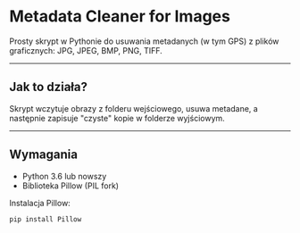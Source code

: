 # Metadata Cleaner for Images

Prosty skrypt w Pythonie do usuwania metadanych (w tym GPS) z plików graficznych: JPG, JPEG, BMP, PNG, TIFF.

---

## Jak to działa?

Skrypt wczytuje obrazy z folderu wejściowego, usuwa metadane, a następnie zapisuje "czyste" kopie w folderze wyjściowym.

---

## Wymagania

- Python 3.6 lub nowszy
- Biblioteka Pillow (PIL fork)

Instalacja Pillow:
```bash
pip install Pillow
